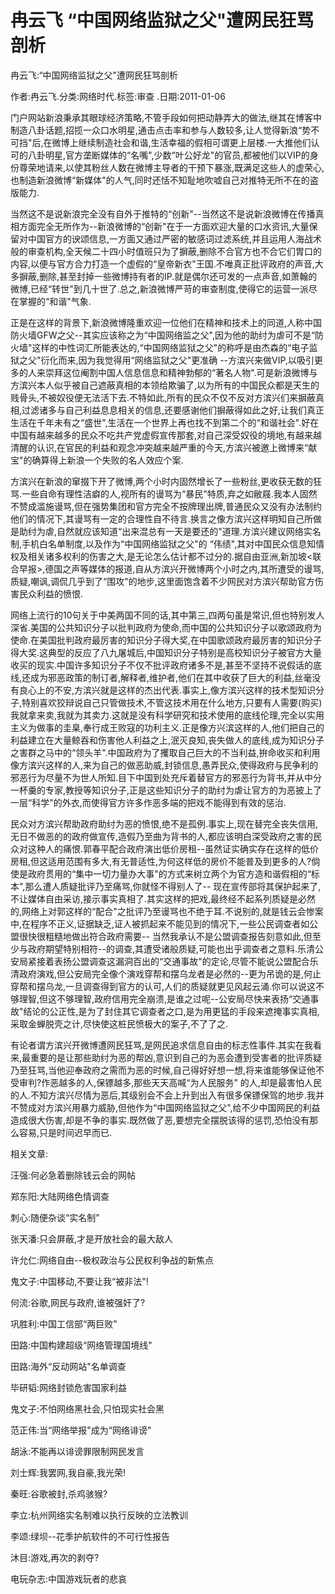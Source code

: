# 冉云飞  “中国网络监狱之父"遭网民狂骂剖析    
    
冉云飞:“中国网络监狱之父"遭网民狂骂剖析    
作者:冉云飞.分类:网络时代.标签:审查 .日期:2011-01-06    
门户网站新浪秉承其眼球经济策略,不管手段如何把动静弄大的做法,继其在博客中制造八卦话题,招揽一众口水明星,通击点击率和参与人数较多,让人觉得新浪“势不可挡"后,在微博上继续制造社会和谐,生活幸福的假相可谓更上层楼.一大推他们认可的八卦明星,官方垄断媒体的“名嘴",少数“叶公好龙"的官员,都被他们以VIP的身份尊荣地请来,以使其粉丝人数在微博主导者的干预下暴涨,既满足这些人的虚荣心,也制造新浪微博“新媒体"的人气,同时还恬不知耻地吹嘘自己对推特无所不在的盗版能力.    
当然这不是说新浪完全没有自外于推特的“创新"--当然这不是说新浪微博在传播真相方面完全无所作为--新浪微博的“创新"在于一方面欢迎大量的口水资讯,大量保留对中国官方的谀颂信息,一方面又通过严密的敏感词过滤系统,并且运用人海战术般的审查机构,全天候二十四小时值班只为了摒蔽,删除不合官方也不合它们胃口的内容,以便与官方合力打造一个虚假的“皇帝新衣"王国.不唯真正批评政府的声音,大多摒蔽,删除,甚至封掉一些微博持有者的IP.就是偶尔还可发的一点声音,如萧翰的微博,已经“转世"到几十世了.总之,新浪微博严苛的审查制度,使得它的运营一派尽在掌握的“和谐"气象.    
正是在这样的背景下,新浪微博隆重欢迎一位他们在精神和技术上的同道,人称中国防火墙GFW之父--其实应该称之为“中国网络监之父",因为他的助纣为虐可不是“防火墙"这样的中性词汇所能表达的,“中国网络监狱之父"的称呼是由杰森的“电子监狱之父"衍化而来,因为我觉得用“网络监狱之父"更准确 --方滨兴来做VIP,以吸引更多的人来崇拜这位阉割中国人信息信息和精神勃郁的“著名人物".可是新浪微博与方滨兴本人似乎被自己遮蔽真相的本领给欺骗了,以为所有的中国民众都是天生的贱骨头,不被奴役便无法活下去.不特如此,所有的民众不仅不反对方滨兴们来摒蔽真相,过滤诸多与自己利益息息相关的信息,还要感谢他们摒蔽得如此之好,让我们真正生活在千年未有之“盛世",生活在一个世界上再也找不到第二个的“和谐社会".好在中国有越来越多的民众不吃共产党虚假宣传那套,对自己深受奴役的境地,有越来越清醒的认识,在官民的利益和观念冲突越来越严重的今天,方滨兴被邀上微博来“献宝"的确算得上新浪一个失败的名人效应个案.    
方滨兴在新浪的窜掇下开了微博,两个小时内固然增长了一些粉丝,更收获无数的狂骂.一些自命有理性洁癖的人,视所有的谩骂为“暴民"特质,弃之如敝屐.我本人固然不赞成滥施谩骂,但在强势集团和官方完全不按牌理出牌,普通民众又没有办法制约他们的情况下,其谩骂有一定的合理性自不待言.换言之像方滨兴这样明知自己所做是助纣为虐,自然就应该知道“出来混总有一天是要还的"道理.方滨兴建议网络实名制,手机白名单制度,以及作为“中国网络监狱之父"的 “伟绩",其对中国民众信息知情权及相关诸多权利的伤害之大,是无论怎么估计都不过分的.据自由亚洲,新加坡<联合早报>,德国之声等媒体的报道,自从方滨兴开微博两个小时之内,其所遭受的谩骂,质疑,嘲讽,调侃几乎到了“围攻"的地步,这里面饱含着不少网民对方滨兴帮助官方伤害民众利益的愤恨.    
网络上流行的10句关于中美两国不同的话,其中第三,四两句虽是常识,但也特别发人深省.美国的公共知识分子以批判政府为使命,而中国的公共知识分子以歌颂政府为使命.在美国批判政府最厉害的知识分子得大奖,在中国歌颂政府最厉害的知识分子得大奖.这典型的反应了八九屠城后,中国知识分子特别是高校知识分子被官方大量收买的现实.中国许多知识分子不仅不批评政府诸多不是,甚至不坚持不说假话的底线,还成为邪恶政策的制订者,解释者,维护者,他们在其中收获了巨大的利益,丝毫没有良心上的不安,方滨兴就是这样的杰出代表.事实上,像方滨兴这样的技术型知识分子,特别喜欢狡辩说自己只管做技术,不管这技术用在什么地方,只要有人需要(购买)我就拿来卖,我就为其卖力.这就是没有科学研究和技术使用的底线伦理,完全以实用主义为做事的圭臬,奉行成王败寇的功利主义.正是像方兴滨这样的人,他们把自己的利益建立在大量鲸吞和伤害他人利益之上,泯灭良知,丧失做人的底线,成为知识分子之害群之马中的“领头羊".中国政府为了攫取自己巨大的不当利益,拚命收买和利用像方滨兴这样的人,来为自己的做恶助威,封锁信息,愚弄民众,使得政府与民争利的邪恶行为尽量不为世人所知.目下中国到处充斥着替官方的邪恶行为背书,并从中分一杯羹的专家,教授等知识分子,正是这些知识分子的助纣为虐让官方的为恶披上了一层“科学"的外衣,而使得官方许多作恶多端的把戏不能得到有效的惩治.    
民众对方滨兴帮助政府助纣为恶的愤恨,绝不是孤例.事实上,现在替完全丧失信用,无日不做恶的的政府做宣传,造假乃至曲为背书的人,都应该明白深受政府之害的民众对这种人的痛恨.郭春平配合政府演出低价房租--虽然证实确实存在这样的低价房租,但这适用范围有多大,有无普适性,为何这样低的房价不能普及到更多的人?倘使是政府贯用的“集中一切力量办大事"的方式来树立两个为官方造和谐假相的“标本",那么遭人质疑批评乃至痛骂,你就怪不得别人了-- 现在宣传部将其保护起来了,不让媒体自由采访,接示事实真相了.其实这样的把戏,最终经不起系列质疑是必然的,网络上对郭这样的“配合"之批评乃至谩骂也不绝于耳.不说别的,就是钱云会惨案中,在程序不正义,证据缺乏,证人被抓起来不能见到的情况下,一些公民调查者如公盟很快很粗糙地做出符合政府需要-- 当然我承认不是公盟调查报告刻意如此,但至少与政府期望特别相符--的调查,其遭受诸般质疑,可能也出乎调查者之意料.乐清公安局紧接着表扬公盟调查这漏洞百出的“交通事故"的定论,尽管不能说公盟配合乐清政府演戏,但公安局完全像个演戏穿帮和摆乌龙者是必然的--更为吊诡的是,何止穿帮和摆乌龙,一旦调查得到官方的认可,人们的质疑就更见风起云涌.你可以说这不够理智,但这不够理智,政府信用完全崩溃,是谁之过呢--公安局尽快来表扬“交通事故"结论的公正性,是为了封住其它调查者之口,是为用更猛的手段来遮掩事实真相,采取金蝉脱壳之计,尽快使这桩民愤极大的案子,不了了之.    
有论者谓方滨兴开微博遭网民狂骂,是网民追求信息自由的标志性事件.其实在我看来,最重要的是让那些助纣为恶的帮凶,意识到自己的为恶会遭到受害者的批评质疑乃至狂骂,当他迎奉政府之需而为恶的时候,自己得好好想一想,将来谁能够保证他不受审判?作恶越多的人,保镖越多,那些天天高喊“为人民服务" 的人,却是最害怕人民的人.不知方滨兴尽情为恶后,其级别会不会上升到出入有很多保镖保驾的地步.我并不赞成对方滨兴用暴力威胁,但他作为“中国网络监狱之父",给不少中国网民的利益造成很大伤害,却是不争的事实.既然做了恶,要想完全摆脱该得的惩罚,恐怕没有那么容易,只是时间迟早而已.    
    
相关文章:    
汪强:何必急着删除钱云会的网帖    
郑东阳:大陆网络色情调查    
刺心:随便杂谈“实名制"    
张天潘:只会屏蔽,才是开放社会的最大敌人    
许允仁:网络自由--极权政治与公民权利争战的新焦点    
鬼文子:中国移动,不要让我“被非法"!    
何流:谷歌,网民与政府,谁被强奸了?    
巩胜利:中国工信部“两巨败"    
田路:中国构建超级“网络管理国境线"    
田路:海外“反动网站"名单调查    
毕研韬:网络封锁危害国家利益    
鬼文子:不怕网络黑社会,只怕现实社会黑    
范正伟:当“网络举报"成为“网络诽谤"    
胡泳:不能再以诽谤罪限制网民发言    
刘士辉:我罢网,我自豪,我光荣!    
秦旺:谷歌被封,杀鸡骇猴?    
李立:杭州网络实名制难以执行反映的立法教训    
李颂:绿坝--花季护航软件的不可行性报告    
沐目:游戏,再次的剥夺?    
电玩杂志:中国游戏玩者的悲哀